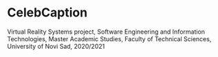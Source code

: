 # CelebCaption
Virtual Reality Systems project, Software Engineering and Information Technologies, Master Academic Studies, Faculty of Technical Sciences, University of Novi Sad, 2020/2021
